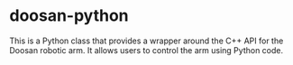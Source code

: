 # doosan-python
This is a Python class that provides a wrapper around the C++ API for the Doosan robotic arm. It allows users to control the arm using Python code.
